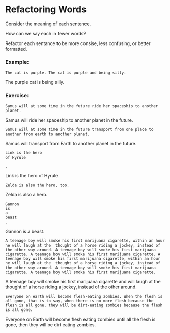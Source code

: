 # Refactoring Words

Consider the meaning of each sentence. 

How can we say each in fewer words? 

Refactor each sentance to be more consise, less confusing, or better formatted.

### Example:

```
The cat is purple. The cat is purple and being silly.
```

The purple cat is being silly.

### Exercise:

```
Samus will at some time in the future ride her spaceship to another planet.
```
Samus will ride her spaceship to another planet in the future.
```
Samus will at some time in the future transport from one place to another from earth to another planet.
```
Samus will transport from Earth to another planet in the future.
```
Link is the hero
of Hyrule

.
```
Link is the hero of Hyrule.
```
Zelda is also the hero, too.
```
Zelda is also a hero.
```
Gannon 
is
a
beast
.
```
Gannon is a beast.
```
A teenage boy will smoke his first marijuana cigarette, within an hour he will laugh at the  thought of a horse riding a jockey, instead of the other way around. A teenage boy will smoke his first marijuana cigarette. A teenage boy will smoke his first marijuana cigarette. A teenage boy will smoke his first marijuana cigarette, within an hour he will laugh at the  thought of a horse riding a jockey, instead of the other way around. A teenage boy will smoke his first marijuana cigarette. A teenage boy will smoke his first marijuana cigarette.
```
A teenage boy will smoke his first marijuana cigarette and will laugh at the thought of a horse riding a jockey, instead of the other around.
```
Everyone on earth will become flesh-eating zombies. When the flesh is all gone, that is to say, when there is no more flesh because the flesh is all gone, they will be dirt-eating zombies because the flesh is all gone.
```
Everyone on Earth will become flesh eating zombies until all the flesh is gone, then they will be dirt eating zombies.
